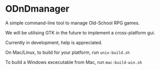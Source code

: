 # ODnDmanager

A simple command-line tool to manage Old-School RPG games.

We will be utilising GTK in the future to implement a cross-platform gui.

Currently in development, help is appreciated.

On Mac/Linux, to build for your platform, run `unix-build.sh`

To build a Windows excecutable from Mac, run `mac-build-win.sh`
